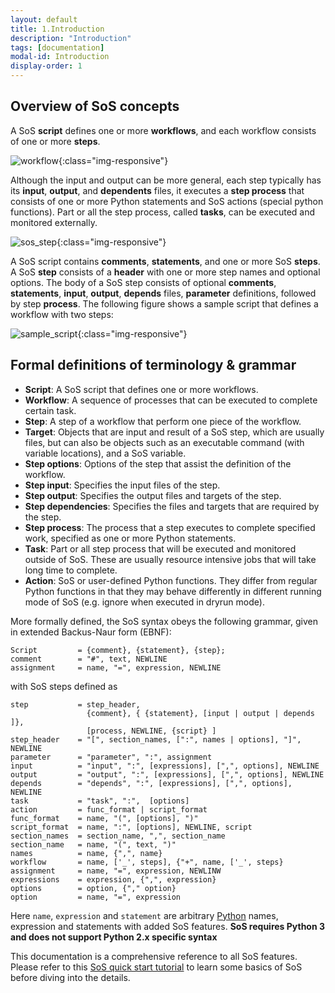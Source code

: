 ```yaml
---
layout: default
title: 1.Introduction
description: "Introduction"
tags: [documentation]
modal-id: Introduction
display-order: 1
---
```



## Overview of SoS concepts

A SoS **script** defines one or more **workflows**, and each workflow consists of one or more **steps**. 

![workflow]({{site.baseurl}}/media/workflow.png){:class="img-responsive"}

Although the input and output can be more general, each step typically has its **input**, **output**, and **dependents** files, it executes a **step process** that consists of one or more Python statements and SoS actions (special python functions). Part or all the step process, called **tasks**, can be executed and monitored externally.

![sos_step]({{site.baseurl}}/media/sos_step.png){:class="img-responsive"}

A SoS script contains **comments**, **statements**, and one or more SoS **steps**. A SoS **step** consists of a **header**
with one or more step names and optional options. The body of a SoS step consists of optional **comments**, 
**statements**, **input**, **output**, **depends** files, **parameter** definitions, followed by step **process**. The following figure 
shows a sample script that defines a workflow with two steps:

![sample_script]({{site.baseurl}}/media/sample_script.jpg){:class="img-responsive"}

## Formal definitions of terminology & grammar

* **Script**: A SoS script that defines one or more workflows.
* **Workflow**: A sequence of processes that can be executed to complete certain task.
* **Step**: A step of a workflow that perform one piece of the workflow.
* **Target**: Objects that are input and result of a SoS step, which are usually files, but can also be objects such as an executable command (with variable locations), and a SoS variable.
* **Step options**: Options of the step that assist the definition of the workflow.
* **Step input**: Specifies the input files of the step.
* **Step output**: Specifies the output files and targets of the step.
* **Step dependencies**: Specifies the files and targets that are required by the step.
* **Step process**: The process that a step executes to complete specified work, specified as one or more Python statements. 
* **Task**: Part or all step process that will be executed and monitored outside of SoS. These are usually resource intensive jobs that will take long time to complete.
* **Action**: SoS or user-defined Python functions. They differ from regular Python functions in that they may behave differently in different running mode of SoS (e.g. ignore when executed in dryrun mode).


More formally defined, the SoS syntax obeys the following grammar, given in extended Backus-Naur form (EBNF):

```
Script         = {comment}, {statement}, {step};
comment        = "#", text, NEWLINE
assignment     = name, "=", expression, NEWLINE
```

with SoS steps defined as

```
step           = step_header,
                 {comment}, { {statement}, [input | output | depends ]},
                 [process, NEWLINE, {script} ]
step_header    = "[", section_names, [":", names | options], "]", NEWLINE
parameter      = "parameter", ":", assignment
input          = "input", ":", [expressions], [",", options], NEWLINE
output         = "output", ":", [expressions], [",", options], NEWLINE
depends        = "depends", ":", [expressions], [",", options], NEWLINE
task           = "task", ":",  [options]
action         = func_format | script_format
func_format    = name, "(", [options], ")"
script_format  = name, ":", [options], NEWLINE, script 
section_names  = section_name, ",", section_name
section_name   = name, "(", text, ")"
names          = name, {",", name}
workflow       = name, ['_', steps], {"+", name, ['_', steps}
assignment     = name, "=", expression, NEWLINW
expressions    = expression, {",", expression}
options        = option, {"," option}
option         = name, "=", expression
```

Here `name`, `expression` and `statement` are arbitrary [Python](http://www.python.org) names, expression and statements with added SoS features. **SoS requires Python 3 and does not support Python 2.x specific syntax**


This documentation is a comprehensive reference to all SoS features. Please refer to this [SoS quick start tutorial](https://github.com/BoPeng/SOS/wiki/1.-Quick-Start) to learn some basics of SoS before diving into the details.


